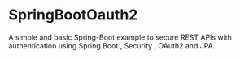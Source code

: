 # SpringBootOauth2
A simple and basic Spring-Boot example to secure REST APIs with authentication using Spring Boot , Security , OAuth2 and JPA.
